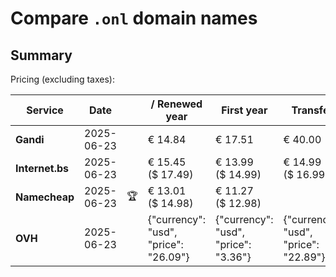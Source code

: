 # Compare `.onl` domain names

## Summary

Pricing (excluding taxes):

| Service | Date |  | / Renewed year | First year | Transfer | Restoration |
|--|--|--|--|--|--|--|
| **Gandi** | 2025-06-23 |  | € 14.84 | € 17.51 | € 40.00 | € 99.72 |
| **Internet.bs** | 2025-06-23 |  | € 15.45<br>($ 17.49) | € 13.99<br>($ 14.99) | € 14.99<br>($ 16.99) | € 167.29<br>($ 164.99) |
| **Namecheap** | 2025-06-23 | 🏆 | € 13.01<br>($ 14.98) | € 11.27<br>($ 12.98) |  |  |
| **OVH** | 2025-06-23 |  | {"currency": "usd", "price": "26.09"} | {"currency": "usd", "price": "3.36"} | {"currency": "usd", "price": "22.89"} |  |

